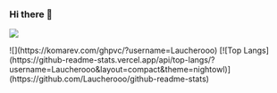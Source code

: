 ### Hi there 👋

<!--
**Laucherooo/Laucherooo** is a ✨ _special_ ✨ repository because its `README.md` (this file) appears on your GitHub profile.

Here are some ideas to get you started:

- 🔭 I’m currently working on ...
- 🌱 I’m currently learning ...
- 👯 I’m looking to collaborate on ...
- 🤔 I’m looking for help with ...
- 💬 Ask me about ...
- 📫 How to reach me: ...
- 😄 Pronouns: ...
- ⚡ Fun fact: ...
-->


![](https://github-readme-stats.vercel.app/api?username=Laucherooo&theme=dark)
<!-- ![](https://github-readme-stats.vercel.app/api?username=Laucherooo) --!>

![](https://komarev.com/ghpvc/?username=Laucherooo)
[![Top Langs](https://github-readme-stats.vercel.app/api/top-langs/?username=Laucherooo&layout=compact&theme=nightowl)](https://github.com/Laucherooo/github-readme-stats)
